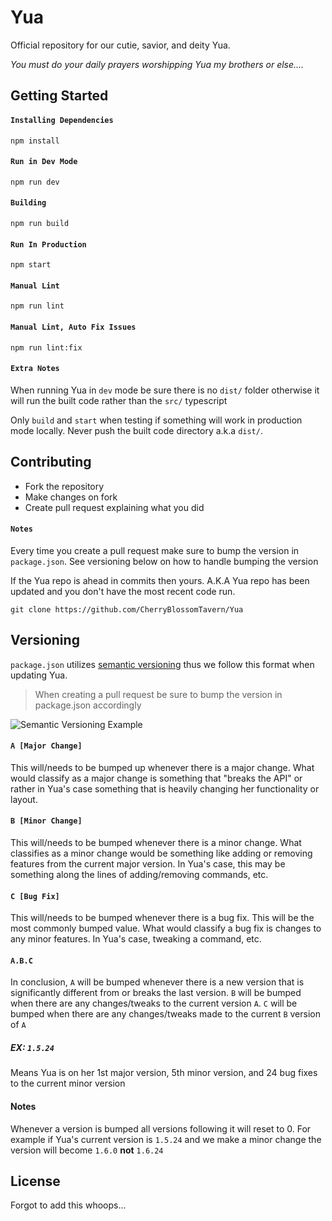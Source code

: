 # Yua

Official repository for our cutie, savior, and deity Yua.

*You must do your daily prayers worshipping Yua my brothers or else....*

## Getting Started

#### `Installing Dependencies`
```npm
npm install
```
#### `Run in Dev Mode`
```npm
npm run dev
```
#### `Building`
```npm
npm run build
```
#### `Run In Production`
```npm
npm start
```
#### `Manual Lint`
```npm
npm run lint
```
#### `Manual Lint, Auto Fix Issues`
```npm
npm run lint:fix
```

#### `Extra Notes`

When running Yua in `dev` mode be sure there is no `dist/` folder otherwise it will run the built code rather than the `src/` typescript

Only `build` and `start` when testing if something will work in production mode locally. Never push the built code directory a.k.a `dist/`.

## Contributing

- Fork the repository
- Make changes on fork
- Create pull request explaining what you did

#### `Notes`
Every time you create a pull request make sure to bump the version in `package.json`. See versioning below on how to handle bumping the version

If the Yua repo is ahead in commits then yours. A.K.A Yua repo has been updated and you don't have the most recent code run.
```git
git clone https://github.com/CherryBlossomTavern/Yua
```

## Versioning

`package.json` utilizes [semantic versioning](https://semver.org/) thus we follow this format when updating Yua.
> When creating a pull request be sure to bump the version in package.json accordingly

![Semantic Versioning Example](https://user-images.githubusercontent.com/61068742/114731685-8fedf280-9d07-11eb-9977-9d844e7c8efc.png)

#### `A [Major Change]`
This will/needs to be bumped up whenever there is a major change. What would classify as a major change is something that "breaks the API" or rather in Yua's case something that is heavily changing her functionality or layout.
#### `B [Minor Change]`
This will/needs to be bumped whenever there is a minor change. What classifies as a minor change would be something like adding or removing features from the current major version. In Yua's case, this may be something along the lines of adding/removing commands, etc.
#### `C [Bug Fix]`
This will/needs to be bumped whenever there is a bug fix. This will be the most commonly bumped value. What would classify a bug fix is changes to any minor features. In Yua's case, tweaking a command, etc.

#### `A.B.C`
In conclusion, `A` will be bumped whenever there is a new version that is significantly different from or breaks the last version. `B` will be bumped when there are any changes/tweaks to the current version `A`. `C` will be bumped when there are any changes/tweaks made to the current `B` version of `A`

##### EX: `1.5.24`
Means Yua is on her 1st major version, 5th minor version, and 24 bug fixes to the current minor version 

#### Notes
Whenever a version is bumped all versions following it will reset to 0.
For example if Yua's current version is `1.5.24` and we make a minor change the version will become `1.6.0` __**not**__ `1.6.24`

## License
Forgot to add this whoops...
